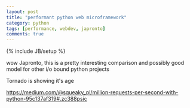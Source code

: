 ```yaml
---
layout: post
title: "performant python web microframework"
category: python
tags: [performance, webdev, japronto]
comments: true
---
```

{% include JB/setup %}
  
wow Japronto, this is a pretty interesting comparison and possibly good model for other i/o bound python projects
  
Tornado is showing it's age
  
<https://medium.com/@squeaky_pl/million-requests-per-second-with-python-95c137af319#.zc388psic>


